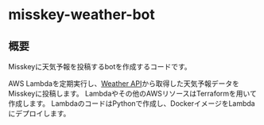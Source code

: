 # misskey-weather-bot

## 概要

Misskeyに天気予報を投稿するbotを作成するコードです。

AWS Lambdaを定期実行し、[Weather API](https://www.weatherapi.com/)から取得した天気予報データをMisskeyに投稿します。
Lambdaやその他のAWSリソースはTerraformを用いて作成します。
LambdaのコードはPythonで作成し、DockerイメージをLambdaにデプロイします。
